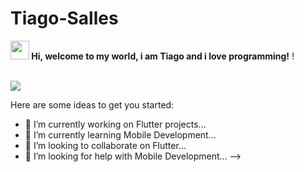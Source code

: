 # Tiago-Salles

<span align="start">
<img src="https://raw.githubusercontent.com/iampavangandhi/iampavangandhi/master/gifs/Hi.gif" width="30px"><strong> Hi, welcome to my world, i am Tiago and i love programming!</strong> ! </h2><br><br>
</span>


[<img src="https://img.shields.io/badge/linkedin-%230077B5.svg?&style=for-the-badge&logo=linkedin&logoColor=white" />](https://www.linkedin.com/in/tiago-salles-b56a131a7/)


Here are some ideas to get you started:

- 🔭 I’m currently working on Flutter projects...
- 🌱 I’m currently learning Mobile Development...
- 👯 I’m looking to collaborate on Flutter...
- 🤔 I’m looking for help with Mobile Development...
-->
